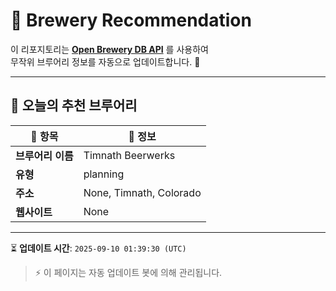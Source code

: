 # 🍺 Brewery Recommendation

이 리포지토리는 **[Open Brewery DB API](https://www.openbrewerydb.org/)** 를 사용하여  
무작위 브루어리 정보를 자동으로 업데이트합니다. 🚀

---

## 🌟 오늘의 추천 브루어리

| 🍻 항목 | 📌 정보 |
|--------|---------|
| **브루어리 이름** | Timnath Beerwerks |
| **유형** | planning |
| **주소** | None, Timnath, Colorado |
| **웹사이트** | None |

---

⏳ **업데이트 시간**: `2025-09-10 01:39:30 (UTC)`  

> ⚡ 이 페이지는 자동 업데이트 봇에 의해 관리됩니다.